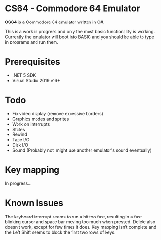 # CS64 - Commodore 64 Emulator

**CS64** is a Commodore 64 emulator written in C#. 

This is a work in progress and only the most basic functionality is working. Currently the emulator will boot into BASIC 
and you should be able to type in programs and run them.

# Prerequisites

* .NET 5 SDK
* Visual Studio 2019 v16+

# Todo

* Fix video display (remove excessive borders)
* Graphics modes and sprites
* Work on interrupts
* States
* Rewind
* Tape I/O
* Disk I/O
* Sound (Probably not, might use another emulator's sound eventually)

# Key mapping

In progress...


# Known Issues

The keyboard interrupt seems to run a bit too fast, resulting in a fast blinking cursor and space bar moving too much when 
pressed. Delete also doesn't work, except for few times it does. Key mapping isn't complete and the Left Shift seems to 
block the first two rows of keys. 
